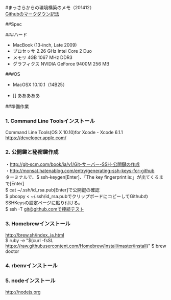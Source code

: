
#まっさらからの環境構築のメモ（201412）  
[Githubのマークダウン記法](http://codechord.com/2012/01/readme-markdown/ "") 


##Spec

###ハード
*	MacBook (13-inch, Late 2009)
*	プロセッサ 2.26 GHz Intel Core 2 Duo
*	メモリ 4GB 1067 MHz DDR3
*	グラフィクス NVIDIA GeForce 9400M 256 MB

###OS
*	MacOSX 10.10.1（14B25）
- [] あああああ


##準備作業
### 1. Command Line Toolsインストール  
Command Line Tools(OS X 10.10)for Xcode - Xcode 6.1.1   
https://developer.apple.com/  
### 2. 公開鍵と秘密鍵作成  
・http://git-scm.com/book/ja/v1/Git-サーバー-SSH-公開鍵の作成  
・http://monsat.hatenablog.com/entry/generating-ssh-keys-for-github  
ターミナルで、$ ssh-keygen[Enter]、「The key fingerprint is:」が出てくるまで[Enter]  
$ cat ~/.ssh/id_rsa.pub[Enter]で公開鍵の確認  
$ pbcopy < ~/.ssh/id_rsa.pubでクリップボードにコピーしてGithubのSSHKeysの設定ページに貼り付ける。  
$ ssh -T git@github.comで接続テスト  
### 3. Homebrewインストール  
http://brew.sh/index_ja.html  
$ ruby -e "$(curl -fsSL https://raw.githubusercontent.com/Homebrew/install/master/install)"
$ brew doctor
### 4. rbenvインストール  
### 5. nodeインストール
http://nodejs.org

